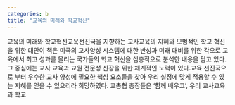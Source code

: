 ```yaml
---
categories: b
title: "교육의 미래와 학교혁신"
---
```

교육의 미래와 학교혁신교육선진국을 지향하는 교사교육의 지혜와 모범적인 학교 혁신을 위한 대안이 책은 미국의 교사양성 시스템에 대한 반성과 미래 대비를 위한 각오로 교육에서 최고 성과를 올리는 국가들의 학교 혁신을 심층적으로 분석한 내용을 담고 있다. 그 중심에는 교사 교육과 교원 전문성 신장을 위한 체계적인 노력이 있다.교육 선진국으로 부터 우수한 교사 양성에 필요한 핵심 요소들을 찾아 우리 실정에 맞게 적용할 수 있는 지혜를 얻을 수 있으리라 희망하였다. 교총협 총장들은 &lsquo;함께 배우고&rsquo;, 우리 교사교육과 학교